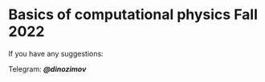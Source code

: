 # Basics of computational physics Fall 2022

If you have any suggestions:

Telegram: ***@dinozimov***